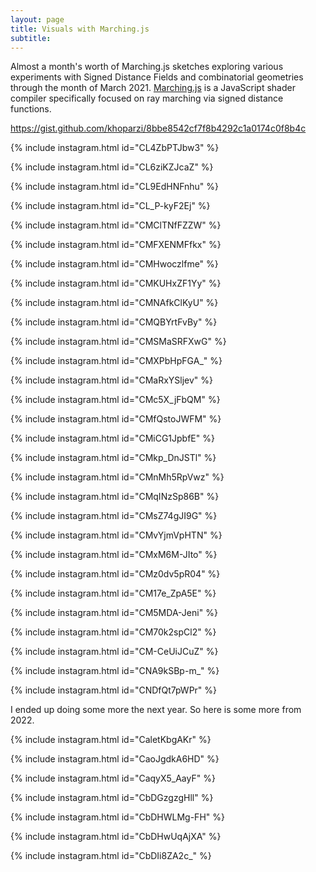 ```yaml
---
layout: page
title: Visuals with Marching.js
subtitle:
---
```


Almost a month's worth of Marching.js sketches exploring various experiments with Signed Distance Fields and combinatorial geometries through the month of March 2021. [Marching.js](https://charlieroberts.github.io/marching/playground/) is a JavaScript shader compiler specifically focused on ray marching via signed distance functions.

https://gist.github.com/khoparzi/8bbe8542cf7f8b4292c1a0174c0f8b4c

{% include instagram.html id="CL4ZbPTJbw3" %}

{% include instagram.html id="CL6ziKZJcaZ" %}

{% include instagram.html id="CL9EdHNFnhu" %}

{% include instagram.html id="CL_P-kyF2Ej" %}

{% include instagram.html id="CMClTNfFZZW" %}

{% include instagram.html id="CMFXENMFfkx" %}

{% include instagram.html id="CMHwoczlfme" %}

{% include instagram.html id="CMKUHxZF1Yy" %}

{% include instagram.html id="CMNAfkClKyU" %}

{% include instagram.html id="CMQBYrtFvBy" %}

{% include instagram.html id="CMSMaSRFXwG" %}

{% include instagram.html id="CMXPbHpFGA_" %}

{% include instagram.html id="CMaRxYSljev" %}

{% include instagram.html id="CMc5X_jFbQM" %}

{% include instagram.html id="CMfQstoJWFM" %}

{% include instagram.html id="CMiCG1JpbfE" %}

{% include instagram.html id="CMkp_DnJSTl" %}

{% include instagram.html id="CMnMh5RpVwz" %}

{% include instagram.html id="CMqINzSp86B" %}

{% include instagram.html id="CMsZ74gJI9G" %}

{% include instagram.html id="CMvYjmVpHTN" %}

{% include instagram.html id="CMxM6M-JIto" %}

{% include instagram.html id="CMz0dv5pR04" %}

{% include instagram.html id="CM17e_ZpA5E" %}

{% include instagram.html id="CM5MDA-Jeni" %}

{% include instagram.html id="CM70k2spCl2" %}

{% include instagram.html id="CM-CeUiJCuZ" %}

{% include instagram.html id="CNA9kSBp-m_" %}

{% include instagram.html id="CNDfQt7pWPr" %}

I ended up doing some more the next year. So here is some more from 2022.

{% include instagram.html id="CaletKbgAKr" %}

{% include instagram.html id="CaoJgdkA6HD" %}

{% include instagram.html id="CaqyX5_AayF" %}

{% include instagram.html id="CbDGzgzgHll" %}

{% include instagram.html id="CbDHWLMg-FH" %}

{% include instagram.html id="CbDHwUqAjXA" %}

{% include instagram.html id="CbDIi8ZA2c_" %}


<script async src="//www.instagram.com/embed.js"></script>
